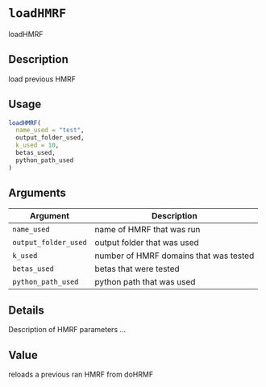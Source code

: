 # `loadHMRF`

loadHMRF


## Description

load previous HMRF


## Usage

```r
loadHMRF(
  name_used = "test",
  output_folder_used,
  k_used = 10,
  betas_used,
  python_path_used
)
```


## Arguments

Argument      |Description
------------- |----------------
`name_used`     |     name of HMRF that was run
`output_folder_used`     |     output folder that was used
`k_used`     |     number of HMRF domains that was tested
`betas_used`     |     betas that were tested
`python_path_used`     |     python path that was used


## Details

Description of HMRF parameters ...


## Value

reloads a previous ran HMRF from doHRMF



